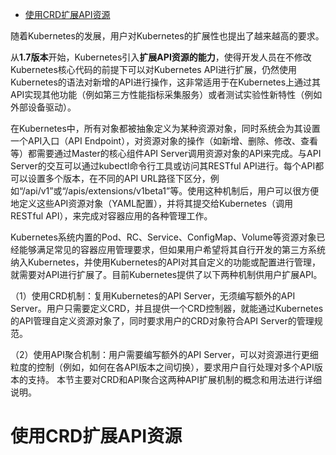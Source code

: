 
<!-- @import "[TOC]" {cmd="toc" depthFrom=1 depthTo=6 orderedList=false} -->

<!-- code_chunk_output -->

- [使用CRD扩展API资源](#使用crd扩展api资源)

<!-- /code_chunk_output -->

随着Kubernetes的发展，用户对Kubernetes的扩展性也提出了越来越高的要求。

从**1.7版本**开始，Kubernetes引入**扩展API资源的能力**，使得开发人员在不修改Kubernetes核心代码的前提下可以对Kubernetes API进行扩展，仍然使用Kubernetes的语法对新增的API进行操作，这非常适用于在Kubernetes上通过其API实现其他功能（例如第三方性能指标采集服务）或者测试实验性新特性（例如外部设备驱动）。

在Kubernetes中，所有对象都被抽象定义为某种资源对象，同时系统会为其设置一个API入口（API Endpoint），对资源对象的操作（如新增、删除、修改、查看等）都需要通过Master的核心组件API Server调用资源对象的API来完成。与API Server的交互可以通过kubectl命令行工具或访问其RESTful API进行。每个API都可以设置多个版本，在不同的API URL路径下区分，例如“/api/v1”或“/apis/extensions/v1beta1”等。使用这种机制后，用户可以很方便地定义这些API资源对象（YAML配置），并将其提交给Kubernetes（调用RESTful API），来完成对容器应用的各种管理工作。

Kubernetes系统内置的Pod、RC、Service、ConfigMap、Volume等资源对象已经能够满足常见的容器应用管理要求，但如果用户希望将其自行开发的第三方系统纳入Kubernetes，并使用Kubernetes的API对其自定义的功能或配置进行管理，就需要对API进行扩展了。目前Kubernetes提供了以下两种机制供用户扩展API。

（1）使用CRD机制：复用Kubernetes的API Server，无须编写额外的API Server。用户只需要定义CRD，并且提供一个CRD控制器，就能通过Kubernetes的API管理自定义资源对象了，同时要求用户的CRD对象符合API Server的管理规范。

（2）使用API聚合机制：用户需要编写额外的API Server，可以对资源进行更细粒度的控制（例如，如何在各API版本之间切换），要求用户自行处理对多个API版本的支持。
本节主要对CRD和API聚合这两种API扩展机制的概念和用法进行详细说明。

# 使用CRD扩展API资源
